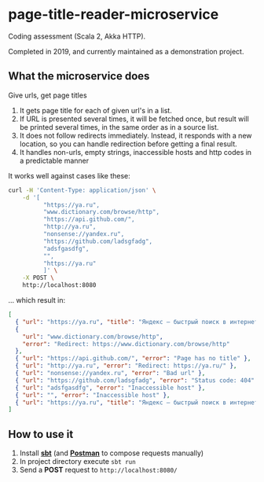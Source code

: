 # page-title-reader-microservice

Coding assessment (Scala 2, Akka HTTP).

Completed in 2019, and currently maintained as a demonstration project.

## What the microservice does

Give urls, get page titles

1.  It gets page title for each of given url's in a list.
1.  If URL is presented several times, it will be fetched once, but result will be printed several times, in the same order as in a source list.
1.  It does not follow redirects immediately. Instead, it responds with a new location, so you can handle redirection before getting a final result.
1.  It handles non-urls, empty strings, inaccessible hosts and http codes in a predictable manner

It works well against cases like these:

```sh
curl -H 'Content-Type: application/json' \
    -d '[
          "https://ya.ru",
          "www.dictionary.com/browse/http",
          "https://api.github.com/",
          "http://ya.ru",
          "nonsense://yandex.ru",
          "https://github.com/ladsgfadg",
          "adsfgasdfg",
          "",
          "https://ya.ru"
          ]' \
    -X POST \
    http://localhost:8080

```

... which result in:

```json
[
  { "url": "https://ya.ru", "title": "Яндекс — быстрый поиск в интернете" },
  {
    "url": "www.dictionary.com/browse/http",
    "error": "Redirect: https://www.dictionary.com/browse/http"
  },
  { "url": "https://api.github.com/", "error": "Page has no title" },
  { "url": "http://ya.ru", "error": "Redirect: https://ya.ru/" },
  { "url": "nonsense://yandex.ru", "error": "Bad url" },
  { "url": "https://github.com/ladsgfadg", "error": "Status code: 404" },
  { "url": "adsfgasdfg", "error": "Inaccessible host" },
  { "url": "", "error": "Inaccessible host" },
  { "url": "https://ya.ru", "title": "Яндекс — быстрый поиск в интернете" }
]
```

## How to use it

1.  Install **[sbt](https://www.scala-sbt.org/)** (and **[Postman](https://www.getpostman.com/)** to compose requests manually)
1.  In project directory execute `sbt run`
1.  Send a **POST** request to `http://localhost:8080/`
